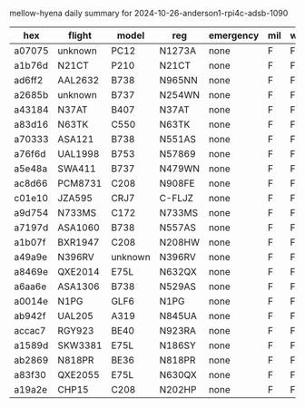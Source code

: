 mellow-hyena daily summary for 2024-10-26-anderson1-rpi4c-adsb-1090

|hex|flight|model|reg|emergency|mil|weirdo|
|--|--|--|--|--|--|--|
|a07075|unknown|PC12|N1273A|none|F|F|
|a1b76d|N21CT|P210|N21CT|none|F|F|
|ad6ff2|AAL2632|B738|N965NN|none|F|F|
|a2685b|unknown|B737|N254WN|none|F|F|
|a43184|N37AT|B407|N37AT|none|F|F|
|a83d16|N63TK|C550|N63TK|none|F|F|
|a70333|ASA121|B738|N551AS|none|F|F|
|a76f6d|UAL1998|B753|N57869|none|F|F|
|a5e48a|SWA411|B737|N479WN|none|F|F|
|ac8d66|PCM8731|C208|N908FE|none|F|F|
|c01e10|JZA595|CRJ7|C-FLJZ|none|F|F|
|a9d754|N733MS|C172|N733MS|none|F|F|
|a7197d|ASA1060|B738|N557AS|none|F|F|
|a1b07f|BXR1947|C208|N208HW|none|F|F|
|a49a9e|N396RV|unknown|N396RV|none|F|F|
|a8469e|QXE2014|E75L|N632QX|none|F|F|
|a6aa6e|ASA1306|B738|N529AS|none|F|F|
|a0014e|N1PG|GLF6|N1PG|none|F|F|
|ab942f|UAL205|A319|N845UA|none|F|F|
|accac7|RGY923|BE40|N923RA|none|F|F|
|a1589d|SKW3381|E75L|N186SY|none|F|F|
|ab2869|N818PR|BE36|N818PR|none|F|F|
|a83f30|QXE2055|E75L|N630QX|none|F|F|
|a19a2e|CHP15|C208|N202HP|none|F|F|
